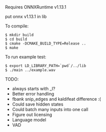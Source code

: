 Requires ONNXRuntime v1.13.1

put onnx v1.13.1 in lib


To compile:
```
$ mkdir build
$ cd build
$ cmake -DCMAKE_BUILD_TYPE=Release ..
$ make
```

To run example test:
```
$ export LD_LIBRARY_PATH=`pwd`/../lib
$ ./main ../example.wav
```



TODO:
* always starts with _I?
* Better error handling
* fbank snip_edges and kaldifeat difference :(
* Could save hidden states
* Could batch many inputs into one call
* Figure out licensing
* Language model
* VAD
